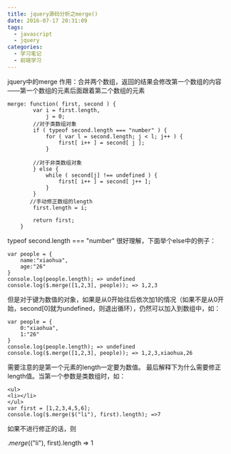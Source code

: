 ```yaml
---
title: jquery源码分析之merge()
date: 2016-07-17 20:31:09
tags: 
  - javascript
  - jquery
categories:
  - 学习笔记
  - 前端学习
---
```

jquery中的merge
作用：合并两个数组，返回的结果会修改第一个数组的内容——第一个数组的元素后面跟着第二个数组的元素
<!-- more -->

	merge: function( first, second ) {
			var i = first.length,
				j = 0;
            //对于类数组对象
			if ( typeof second.length === "number" ) {
				for ( var l = second.length; j < l; j++ ) {
					first[ i++ ] = second[ j ];
				}

            //对于非类数组对象
			} else {
				while ( second[j] !== undefined ) {
					first[ i++ ] = second[ j++ ];
				}
			}
		   //手动修正数组的length
			first.length = i;

			return first;	
		}
typeof second.length === "number" 很好理解，下面举个else中的例子：

	var people = {
	   	name:"xiaohua",
	   	age:"26"
	}
	console.log(people.length); => undefined
	console.log($.merge([1,2,3], people)); => 1,2,3

但是对于键为数值的对象，如果是从0开始往后依次加1的情况（如果不是从0开始，second[0]就为undefined，则退出循环），仍然可以加入到数组中，如：

	var people = {
	   	0:"xiaohua",
	   	1:"26"
	}
	console.log(people.length); => undefined
	console.log($.merge([1,2,3], people)); => 1,2,3,xiaohua,26
		
需要注意的是第一个元素的length一定要为数值。
最后解释下为什么需要修正length值。当第一个参数是类数组时，如：

	<ul>
	<li></li>
	</ul>
	var first = [1,2,3,4,5,6];
	console.log($.merge($("li"), first).length); =>7

如果不进行修正的话，则

   $.merge($("li"), first).length => 1


